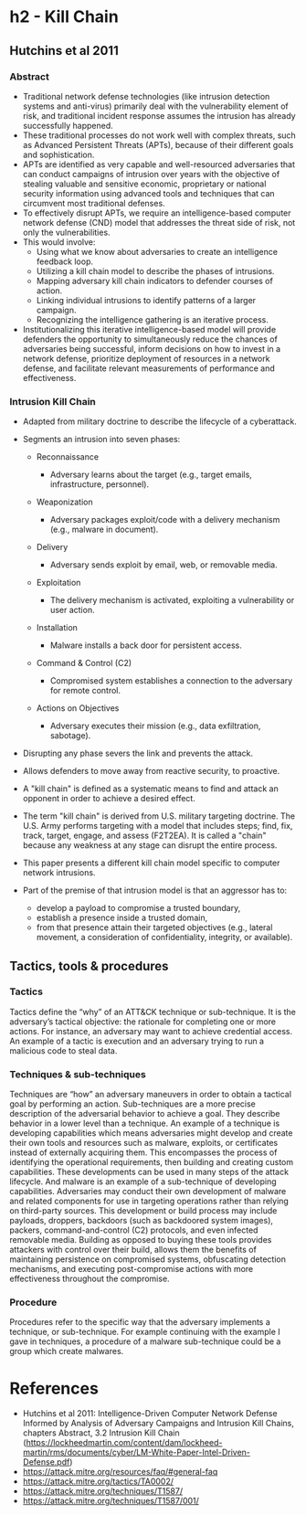 # h2 - Kill Chain

## Hutchins et al 2011

### Abstract

- Traditional network defense technologies (like intrusion detection systems and anti-virus) primarily deal with the vulnerability element of risk, and traditional incident response assumes the intrusion has already successfully happened.
- These traditional processes do not work well with complex threats, such as Advanced Persistent Threats (APTs), because of their different goals and sophistication.
- APTs are identified as very capable and well-resourced adversaries that can conduct campaigns of intrusion over years with the objective of stealing valuable and sensitive economic, proprietary or national security information using advanced tools and techniques that can circumvent most traditional defenses.
- To effectively disrupt APTs, we require an intelligence-based computer network defense (CND) model that addresses the threat side of risk, not only the vulnerabilities.
- This would involve:
  - Using what we know about adversaries to create an intelligence feedback loop.
  - Utilizing a kill chain model to describe the phases of intrusions.
  - Mapping adversary kill chain indicators to defender courses of action.
  - Linking individual intrusions to identify patterns of a larger campaign.
  - Recognizing the intelligence gathering is an iterative process.
- Institutionalizing this iterative intelligence-based model will provide defenders the opportunity to simultaneously reduce the chances of adversaries being successful, inform decisions on how to invest in a network defense, prioritize deployment of resources in a network defense, and facilitate relevant measurements of performance and effectiveness.

### Intrusion Kill Chain

- Adapted from military doctrine to describe the lifecycle of a cyberattack.
- Segments an intrusion into seven phases:
  - Reconnaissance
    - Adversary learns about the target (e.g., target emails, infrastructure, personnel).
      
  - Weaponization
    - Adversary packages exploit/code with a delivery mechanism (e.g., malware in document).
      
  - Delivery
    - Adversary sends exploit by email, web, or removable media.
      
  - Exploitation
    - The delivery mechanism is activated, exploiting a vulnerability or user action.
      
  - Installation
    - Malware installs a back door for persistent access.
      
  - Command & Control (C2)
    - Compromised system establishes a connection to the adversary for remote control.
      
  - Actions on Objectives
    - Adversary executes their mission (e.g., data exfiltration, sabotage).

- Disrupting any phase severs the link and prevents the attack.
- Allows defenders to move away from reactive security, to proactive.

- A "kill chain" is defined as a systematic means to find and attack an opponent in order to achieve a desired effect.
- The term "kill chain" is derived from U.S. military targeting doctrine. The U.S. Army performs targeting with a model that includes steps; find, fix, track, target, engage, and assess (F2T2EA). It is called a "chain" because any weakness at any stage can disrupt the entire process.
- This paper presents a different kill chain model specific to computer network intrusions.
- Part of the premise of that intrusion model is that an aggressor has to:
  - develop a payload to compromise a trusted boundary,
  - establish a presence inside a trusted domain,
  - from that presence attain their targeted objectives (e.g., lateral movement, a consideration of confidentiality, integrity, or available).
 
## Tactics, tools & procedures

### Tactics
Tactics define the “why” of an ATT&CK technique or sub-technique. It is the adversary’s tactical objective: the rationale for completing one or more actions. For instance, an adversary may want to achieve credential access. An example of a tactic is execution and an adversary trying to run a malicious code to steal data.

### Techniques & sub-techniques
Techniques are “how” an adversary maneuvers in order to obtain a tactical goal by performing an action. Sub-techniques are a more precise description of the adversarial behavior to achieve a goal. They describe behavior in a lower level than a technique. 
An example of a technique is developing capabilities which means adversaries might develop and create their own tools and resources such as malware, exploits, or certificates instead of externally acquiring them. This encompasses the process of identifying the operational requirements, then building and creating custom capabilities. 
These developments can be used in many steps of the attack lifecycle.
And malware is an example of a sub-technique of developing capabilities. 
Adversaries may conduct their own development of malware and related components for use in targeting operations rather than relying on third-party sources. 
This development or build process may include payloads, droppers, backdoors (such as backdoored system images), packers, command-and-control (C2) protocols, and even infected removable media. 
Building as opposed to buying these tools provides attackers with control over their build, allows them the benefits of maintaining persistence on compromised systems, obfuscating detection mechanisms, and executing post-compromise actions with more effectiveness throughout the compromise.

### Procedure
Procedures refer to the specific way that the adversary implements a technique, or sub-technique. 
For example continuing with the example I gave in techniques, a procedure of a malware sub-technique could be a group which create malwares.

# References
- Hutchins et al 2011: Intelligence-Driven Computer Network Defense Informed by Analysis of Adversary Campaigns and Intrusion Kill Chains, chapters Abstract, 3.2 Intrusion Kill Chain (https://lockheedmartin.com/content/dam/lockheed-martin/rms/documents/cyber/LM-White-Paper-Intel-Driven-Defense.pdf)
- https://attack.mitre.org/resources/faq/#general-faq
- https://attack.mitre.org/tactics/TA0002/
- https://attack.mitre.org/techniques/T1587/
- https://attack.mitre.org/techniques/T1587/001/
